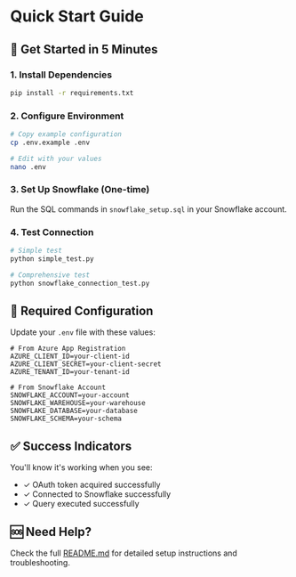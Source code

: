 # Quick Start Guide

## 🚀 Get Started in 5 Minutes

### 1. Install Dependencies
```bash
pip install -r requirements.txt
```

### 2. Configure Environment
```bash
# Copy example configuration
cp .env.example .env

# Edit with your values
nano .env
```

### 3. Set Up Snowflake (One-time)
Run the SQL commands in `snowflake_setup.sql` in your Snowflake account.

### 4. Test Connection
```bash
# Simple test
python simple_test.py

# Comprehensive test
python snowflake_connection_test.py
```

## 📝 Required Configuration

Update your `.env` file with these values:

```env
# From Azure App Registration
AZURE_CLIENT_ID=your-client-id
AZURE_CLIENT_SECRET=your-client-secret
AZURE_TENANT_ID=your-tenant-id

# From Snowflake Account
SNOWFLAKE_ACCOUNT=your-account
SNOWFLAKE_WAREHOUSE=your-warehouse
SNOWFLAKE_DATABASE=your-database
SNOWFLAKE_SCHEMA=your-schema
```

## ✅ Success Indicators

You'll know it's working when you see:
- ✓ OAuth token acquired successfully
- ✓ Connected to Snowflake successfully
- ✓ Query executed successfully

## 🆘 Need Help?

Check the full [README.md](README.md) for detailed setup instructions and troubleshooting.
